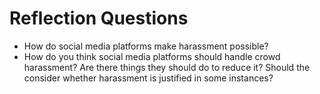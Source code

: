 # Reflection Questions
- How do social media platforms make harassment possible?
- How do you think social media platforms should handle crowd harassment? Are there things they should do to reduce it? Should the consider whether harassment is justified in some instances?
